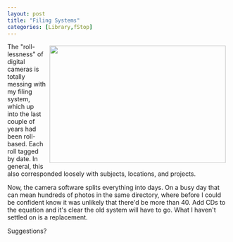 ```yaml
---
layout: post
title: "Filing Systems"
categories: [Library,fStop]
---
```

<a href="/photo/journal/103_0388.html"><img src="http://www.botzilla.com/bpix/103_0388.jpg" width=400 height=267 border=0 hspace=8 vspace=6 align="right"></a>The "roll-lessness" of digital cameras is totally messing with my filing system, which up into the last couple of years had been roll-based. Each roll tagged by date. In general, this also corresponded loosely with subjects, locations, and projects.

Now, the camera software splits everything into days. On a busy day that can mean hundreds of photos in the same directory, where before I could be confident know it was unlikely that there'd be more than 40. Add CDs to the equation and it's clear the old system will have to go. What I haven't settled on is a replacement.

Suggestions?

<!--more-->

